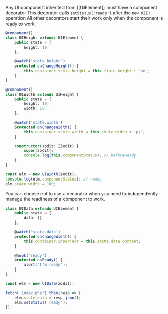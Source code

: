 Any UI component inherited from [[UIElement]] must have a component decorator
This decorator calls `setStatus('ready')` after the `new UI()` operation
All other decorators start their work only when the component is ready to work.

```typescript
@component()
class UIHeight extends UIElement {
	public state = {
		height: 10
	};

	@watch('state.height')
	protected onChangeHeight() {
		this.container.style.height = this.state.height + 'px';
	}
}

@component()
class UIWidth extends UIHeight {
	public state = {
		height: 10,
		width: 10
	};

	@watch('state.width')
	protected onChangeWidth() {
		this.container.style.width = this.state.width + 'px';
	}

	constructor(zodit: IZodit) {
		super(zodit);
		console.log(this.componentStatus); // beforeReady
	}
}

const elm = new UIWidth(zodit);
console.log(elm.componentStatus); // ready
elm.state.width = 100;
```

You can choose not to use a decorator when you need to independently manage the readiness of a component to work.

```ts
class UIData extends UIElement {
	public state = {
		data: {}
	};

	@watch('state.data')
	protected onChangeWidth() {
		this.container.innerText = this.state.data.content;
	}

	@hook('ready')
	protected onReady() {
		alert("I'm ready");
	}
}

const elm = new UIData(zodit);

fetch('index.php').then(resp => {
	elm.state.data = resp.json();
	elm.setStatus('ready');
});
```
